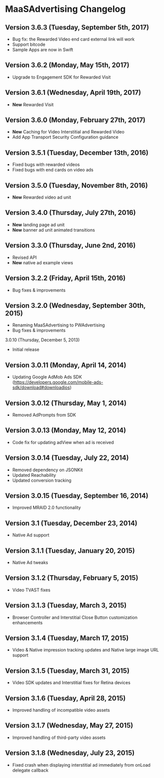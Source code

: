# MaaSAdvertising Changelog
## Version 3.6.3 (Tuesday, September 5th, 2017)
* Bug fix: the Rewarded Video end card external link will work
* Support bitcode
* Sample Apps are now in Swift

## Version 3.6.2 (Monday, May 15th, 2017)
* Upgrade to Engagement SDK for Rewarded Visit

## Version 3.6.1 (Wednesday, April 19th, 2017)
* **New** Rewarded Visit

## Version 3.6.0 (Monday, February 27th, 2017)
* **New** Caching for Video Interstitial and Rewarded Video
* Add App Transport Security Configuration guidance

## Version 3.5.1 (Tuesday, December 13th, 2016)
* Fixed bugs with rewarded videos
* Fixed bugs with end cards on video ads

## Version 3.5.0 (Tuesday, November 8th, 2016)
* **New** Rewarded video ad unit

## Version 3.4.0 (Thursday, July 27th, 2016)
* **New** landing page ad unit
* **New** banner ad unit animated transitions

## Version 3.3.0 (Thursday, June 2nd, 2016)
* Revised API
* **New** native ad example views

## Version 3.2.2 (Friday, April 15th, 2016)
* Bug fixes & improvements

## Version 3.2.0 (Wednesday, September 30th, 2015)
 * Renaming MaaSAdvertising to PWAdvertising
 * Bug fixes & improvements

 3.0.10 (Thursday, December 5, 2013)
 * Initial release

## Version 3.0.11 (Monday, April 14, 2014)
 * Updating Google AdMob Ads SDK (https://developers.google.com/mobile-ads-sdk/download#downloadios)

## Version 3.0.12 (Thursday, May 1, 2014)
 * Removed AdPrompts from SDK

## Version 3.0.13 (Monday, May 12, 2014)
 * Code fix for updating adView when ad is received

## Version 3.0.14 (Tuesday, July 22, 2014)
 * Removed dependency on JSONKit
 * Updated Reachability
 * Updated conversion tracking

## Version 3.0.15 (Tuesday, September 16, 2014)
 * Improved MRAID 2.0 functionality

## Version 3.1 (Tuesday, December 23, 2014)
* Native Ad support

## Version 3.1.1 (Tuesday, January 20, 2015)
* Native Ad tweaks

## Version 3.1.2 (Thursday, February 5, 2015)
* Video TVAST fixes

## Version 3.1.3 (Tuesday, March 3, 2015)
* Browser Controller and Interstitial Close Button customization enhancements

## Version 3.1.4 (Tuesday, March 17, 2015)
* Video & Native impression tracking updates and Native large image URL support

## Version 3.1.5 (Tuesday, March 31, 2015)
* Video SDK updates and Interstitial fixes for Retina devices

## Version 3.1.6 (Tuesday, April 28, 2015)
* Improved handling of incompatible video assets

## Version 3.1.7 (Wednesday, May 27, 2015)
* Improved handling of third-party video assets

## Version 3.1.8 (Wednesday, July 23, 2015)
* Fixed crash when displaying interstitial ad immediately from onLoad delegate callback
